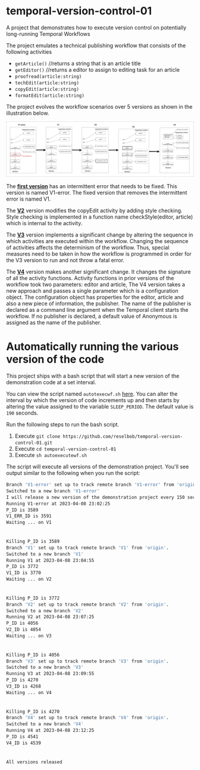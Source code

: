 # temporal-version-control-01
A project that demonstrates how to execute version control on potentially long-running Temporal Workflows

The project emulates a technical publishing workflow that consists of the following activities

- `getArticle()` //returns a string that is an article title
- `getEditor()` //returns a editor to assign to editing task for an article
- `proofread(article:string)`
- `techEdit(article:string)`
- `copyEdit(article:string)`
- `formatEdit(article:string)`

The project evolves the workflow scenarios over 5 versions as shown in the illustration below.

![versions](./images/versions-all.jpg)

The [**first version**](https://github.com/reselbob/temporal-version-control-01/tree/V1) has an intermittent error that needs to be fixed. This version is named V1-error. The fixed version that removes the intermittent error is named V1.

The [**V2**]() version modifies the copyEdit activity by adding style checking. Style checking is implemented in a function name checkStyle(editor, article) which is internal to the activity.

The [**V3**](https://github.com/reselbob/temporal-version-control-01/tree/V3) version implements a significant change by altering the sequence in which activities are executed within the workflow. Changing the sequence of activities affects the determinism of the workflow. Thus, special measures need to be taken in how the workflow is programmed in order for the V3 version to run and not throw a fatal error.

The [**V4**](https://github.com/reselbob/temporal-version-control-01/tree/V4) version makes another significant change. It changes the signature of all the activity functions. Activity functions in prior versions of the workflow took two parameters: editor and article, The V4 version takes a new approach and passes a single parameter which is a configuration object. The configuration object has properties for the editor, article and also a new piece of information, the publisher. The name of the publisher is declared as a command line argument when the Temporal client starts the workflow. If no publisher is declared, a default value of Anonymous is assigned as the name of the publisher.


# Automatically running the various version of the code

This project ships with a bash script that will start a new version of the demonstration code at a set interval.

You can view the script named `autotexecwf.sh` [here](./autoexecutewf.sh). You can alter the interval by which the version of code increments up and then starts by altering the value assigned to the variable `SLEEP_PERIOD`. The default value is `190` seconds.

Run the following steps to run the bash script.

1. Execute `git clone https://github.com/reselbob/temporal-version-control-01.git`
2. Execute `cd temporal-version-control-01`
3. Execute `sh autoexecutewf.sh`

The script will execute all versions of the demonstration project. You'll see output similar to the following when you run the script:

```bash
Branch 'V1-error' set up to track remote branch 'V1-error' from 'origin'.
Switched to a new branch 'V1-error'
I will release a new version of the demonstration project every 150 seconds
Running V1-error at 2023-04-08 23:02:25
P_ID is 3589
V1_ERR_ID is 3591
Waiting ... on V1


Killing P_ID is 3589
Branch 'V1' set up to track remote branch 'V1' from 'origin'.
Switched to a new branch 'V1'
Running V1 at 2023-04-08 23:04:55
P_ID is 3772
V1_ID is 3770
Waiting ... on V2


Killing P_ID is 3772
Branch 'V2' set up to track remote branch 'V2' from 'origin'.
Switched to a new branch 'V2'
Running V2 at 2023-04-08 23:07:25
P_ID is 4056
V2_ID is 4054
Waiting ... on V3


Killing P_ID is 4056
Branch 'V3' set up to track remote branch 'V3' from 'origin'.
Switched to a new branch 'V3'
Running V3 at 2023-04-08 23:09:55
P_ID is 4270
V3_ID is 4268
Waiting ... on V4


Killing P_ID is 4270
Branch 'V4' set up to track remote branch 'V4' from 'origin'.
Switched to a new branch 'V4'
Running V4 at 2023-04-08 23:12:25
P_ID is 4541
V4_ID is 4539


All versions released

```


